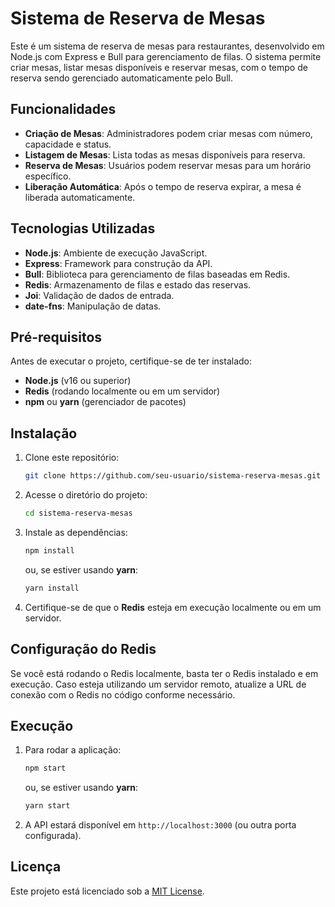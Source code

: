 
# Sistema de Reserva de Mesas

Este é um sistema de reserva de mesas para restaurantes, desenvolvido em Node.js com Express e Bull para gerenciamento de filas. O sistema permite criar mesas, listar mesas disponíveis e reservar mesas, com o tempo de reserva sendo gerenciado automaticamente pelo Bull.

## Funcionalidades

- **Criação de Mesas**: Administradores podem criar mesas com número, capacidade e status.
- **Listagem de Mesas**: Lista todas as mesas disponíveis para reserva.
- **Reserva de Mesas**: Usuários podem reservar mesas para um horário específico.
- **Liberação Automática**: Após o tempo de reserva expirar, a mesa é liberada automaticamente.

## Tecnologias Utilizadas

- **Node.js**: Ambiente de execução JavaScript.
- **Express**: Framework para construção da API.
- **Bull**: Biblioteca para gerenciamento de filas baseadas em Redis.
- **Redis**: Armazenamento de filas e estado das reservas.
- **Joi**: Validação de dados de entrada.
- **date-fns**: Manipulação de datas.

## Pré-requisitos

Antes de executar o projeto, certifique-se de ter instalado:

- **Node.js** (v16 ou superior)
- **Redis** (rodando localmente ou em um servidor)
- **npm** ou **yarn** (gerenciador de pacotes)

## Instalação

1. Clone este repositório:

   ```bash
   git clone https://github.com/seu-usuario/sistema-reserva-mesas.git
   ```

2. Acesse o diretório do projeto:

   ```bash
   cd sistema-reserva-mesas
   ```

3. Instale as dependências:

   ```bash
   npm install
   ```

   ou, se estiver usando **yarn**:

   ```bash
   yarn install
   ```

4. Certifique-se de que o **Redis** esteja em execução localmente ou em um servidor.

## Configuração do Redis

Se você está rodando o Redis localmente, basta ter o Redis instalado e em execução. Caso esteja utilizando um servidor remoto, atualize a URL de conexão com o Redis no código conforme necessário.

## Execução

1. Para rodar a aplicação:

   ```bash
   npm start
   ```

   ou, se estiver usando **yarn**:

   ```bash
   yarn start
   ```

2. A API estará disponível em `http://localhost:3000` (ou outra porta configurada).


## Licença

Este projeto está licenciado sob a [MIT License](LICENSE).
